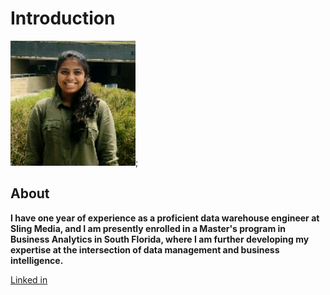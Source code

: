 # Introduction

<img src = "https://github.com/Rohini2005/Introduction/blob/14f6328a82c32316444a9ad285420dcdb78db625/manasaswetha_linkedin.jpg" width=200>;
## About
**I have one year of experience as a proficient data warehouse engineer at Sling Media, and I am presently enrolled in a Master's program in Business Analytics in South Florida, where I am further developing my expertise at the intersection of data management and business intelligence.**

 [Linked in](https://www.linkedin.com/in/manasa-swetha-tiramareddy-09ba5a238/)

